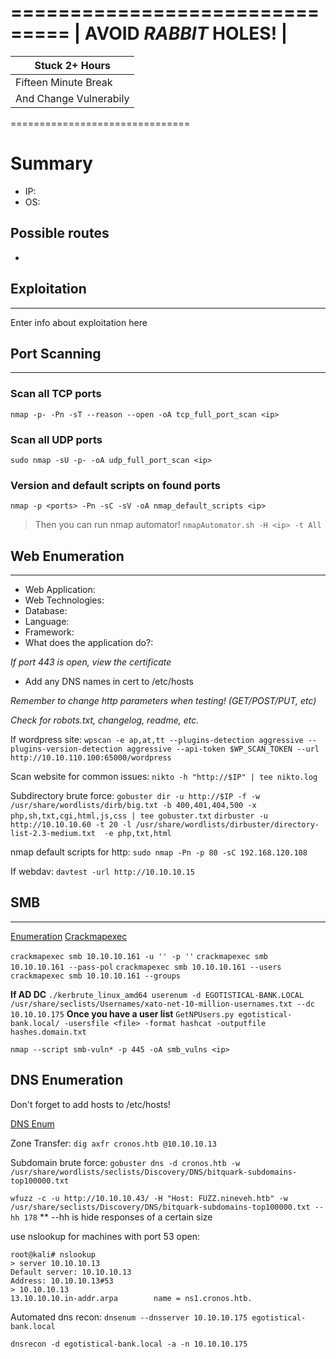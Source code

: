 


===============================
|   AVOID  *RABBIT*  HOLES!   |
===============================
|       Stuck 2+ Hours        |
|           ------            |
|     Fifteen Minute Break    |
|    And Change Vulnerabily   |
===============================

# Summary
- IP: 
- OS: 

## Possible routes
- 

## Exploitation 
-------------------------
Enter info about exploitation here


## Port Scanning 
-----------------------------
### Scan all TCP ports 
`nmap -p- -Pn -sT --reason --open -oA tcp_full_port_scan <ip>` 

### Scan all UDP ports 
`sudo nmap -sU -p- -oA udp_full_port_scan <ip>` 

### Version and default scripts on found ports
`nmap -p <ports> -Pn -sC -sV -oA nmap_default_scripts <ip>`

> Then you can run nmap automator! 
`nmapAutomator.sh -H <ip> -t All`

## Web Enumeration 
----------------------------- 
- Web Application:
- Web Technologies: 
- Database: 
- Language:
- Framework:
- What does the application do?: 

*If port 443 is open, view the certificate*
- Add any DNS names in cert to /etc/hosts  

*Remember to change http parameters when testing! (GET/POST/PUT, etc)* 

*Check for robots.txt, changelog, readme, etc.* 

If wordpress site: 
`wpscan -e ap,at,tt --plugins-detection aggressive --plugins-version-detection aggressive --api-token $WP_SCAN_TOKEN --url http://10.10.110.100:65000/wordpress`

Scan website for common issues:
`nikto -h "http://$IP" | tee nikto.log` 

Subdirectory brute force:
`gobuster dir -u http://$IP -f -w /usr/share/wordlists/dirb/big.txt -b 400,401,404,500 -x php,sh,txt,cgi,html,js,css | tee gobuster.txt`
`dirbuster -u http://10.10.10.60 -t 20 -l /usr/share/wordlists/dirbuster/directory-list-2.3-medium.txt  -e php,txt,html` 

nmap default scripts for http:
`sudo nmap -Pn -p 80 -sC 192.168.120.108` 

If webdav:
`davtest -url http://10.10.10.15` 

## SMB 
-----------------------------
[Enumeration](https://www.hackingarticles.in/a-little-guide-to-smb-enumeration/)
[Crackmapexec](https://wiki.porchetta.industries/smb-protocol/enumeration)

`crackmapexec smb 10.10.10.161 -u '' -p ''`
`crackmapexec smb 10.10.10.161 --pass-pol`
`crackmapexec smb 10.10.10.161 --users`
`crackmapexec smb 10.10.10.161 --groups`

**If AD DC** 
`./kerbrute_linux_amd64 userenum -d EGOTISTICAL-BANK.LOCAL /usr/share/seclists/Usernames/xato-net-10-million-usernames.txt --dc 10.10.10.175` 
**Once you have a user list**
`GetNPUsers.py egotistical-bank.local/ -usersfile <file> -format hashcat -outputfile hashes.domain.txt` 

`nmap --script smb-vuln* -p 445 -oA smb_vulns <ip>`

## DNS Enumeration
Don't forget to add hosts to /etc/hosts! 

[DNS Enum](https://github.com/muckitymuck/OSCP-Study-Guide/blob/master/enumeration/active_information_gathering.md#dns-enumeration)

Zone Transfer:
`dig axfr cronos.htb @10.10.10.13` 

Subdomain brute force:
`gobuster dns -d cronos.htb -w /usr/share/wordlists/seclists/Discovery/DNS/bitquark-subdomains-top100000.txt`

`wfuzz -c -u http://10.10.10.43/ -H "Host: FUZZ.nineveh.htb" -w /usr/share/seclists/Discovery/DNS/bitquark-subdomains-top100000.txt --hh 178` ** --hh is hide responses of a certain size

use nslookup for machines with port 53 open:
```
root@kali# nslookup 
> server 10.10.10.13
Default server: 10.10.10.13
Address: 10.10.10.13#53
> 10.10.10.13
13.10.10.10.in-addr.arpa        name = ns1.cronos.htb.
``` 

Automated dns recon:
`dnsenum --dnsserver 10.10.10.175 egotistical-bank.local`

`dnsrecon -d egotistical-bank.local -a -n 10.10.10.175`

